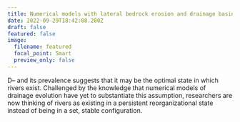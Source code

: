 ```yaml
---
title: Numerical models with lateral bedrock erosion and drainage basin reorganization
date: 2022-09-29T18:42:08.280Z
draft: false
featured: false
image:
  filename: featured
  focal_point: Smart
  preview_only: false
---
```

D– and its prevalence suggests that it may be the optimal state in which rivers exist. Challenged by the knowledge that numerical models of drainage evolution have yet to substantiate this assumption, researchers are now thinking of rivers as existing in a persistent reorganizational state instead of being in a set, stable configuration.